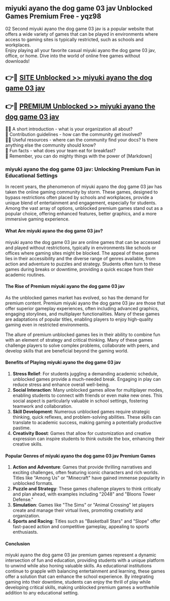 ## miyuki ayano the dog game 03 jav Unblocked Games Premium Free - yqz98

02 Second miyuki ayano the dog game 03 jav is a popular website that offers a wide variety of games that can be played in environments where access to gaming sites is typically restricted, such as schools and workplaces.  
Enjoy playing all your favorite casual miyuki ayano the dog game 03 jav, office, or home. Dive into the world of online free games without downloads!

## 👉🔴 [SITE Unblocked >> miyuki ayano the dog game 03 jav](http://freeplayer.one?title=miyuki_ayano_the_dog_game_03_jav&ref=13D)

## 👉🔴 [PREMIUM Unblocked >> miyuki ayano the dog game 03 jav](http://freeplayer.one?title=miyuki_ayano_the_dog_game_03_jav&ref=13D)

🙋‍♀️ A short introduction - what is your organization all about?  
🌈 Contribution guidelines - how can the community get involved?  
👩‍💻 Useful resources - where can the community find your docs? Is there anything else the community should know?  
🍿 Fun facts - what does your team eat for breakfast?  
🧙 Remember, you can do mighty things with the power of [Markdown]

### miyuki ayano the dog game 03 jav: Unlocking Premium Fun in Educational Settings

In recent years, the phenomenon of miyuki ayano the dog game 03 jav has taken the online gaming community by storm. These games, designed to bypass restrictions often placed by schools and workplaces, provide a unique blend of entertainment and engagement, especially for students. Among the vast array of options, unblocked premium games stand out as a popular choice, offering enhanced features, better graphics, and a more immersive gaming experience.

#### What Are miyuki ayano the dog game 03 jav?

miyuki ayano the dog game 03 jav are online games that can be accessed and played without restrictions, typically in environments like schools or offices where gaming sites might be blocked. The appeal of these games lies in their accessibility and the diverse range of genres available, from action and adventure to puzzles and strategy. Students often turn to these games during breaks or downtime, providing a quick escape from their academic routines.

#### The Rise of Premium miyuki ayano the dog game 03 jav

As the unblocked games market has evolved, so has the demand for premium content. Premium miyuki ayano the dog game 03 jav are those that offer superior gameplay experiences, often including advanced graphics, engaging storylines, and multiplayer functionalities. Many of these games are adaptations of popular titles, enabling players to enjoy high-quality gaming even in restricted environments.

The allure of premium unblocked games lies in their ability to combine fun with an element of strategy and critical thinking. Many of these games challenge players to solve complex problems, collaborate with peers, and develop skills that are beneficial beyond the gaming world.

#### Benefits of Playing miyuki ayano the dog game 03 jav

1.  **Stress Relief**: For students juggling a demanding academic schedule, unblocked games provide a much-needed break. Engaging in play can reduce stress and enhance overall well-being.
2.  **Social Interaction**: Many unblocked games allow for multiplayer modes, enabling students to connect with friends or even make new ones. This social aspect is particularly valuable in school settings, fostering teamwork and collaboration.
3.  **Skill Development**: Numerous unblocked games require strategic thinking, quick reflexes, and problem-solving abilities. These skills can translate to academic success, making gaming a potentially productive pastime.
4.  **Creativity Boost**: Games that allow for customization and creative expression can inspire students to think outside the box, enhancing their creative skills.

#### Popular Genres of miyuki ayano the dog game 03 jav Premium Games

1.  **Action and Adventure**: Games that provide thrilling narratives and exciting challenges, often featuring iconic characters and rich worlds. Titles like "Among Us" or "Minecraft" have gained immense popularity in unblocked formats.
2.  **Puzzle and Strategy**: These games challenge players to think critically and plan ahead, with examples including "2048" and "Bloons Tower Defense."
3.  **Simulation**: Games like "The Sims" or "Animal Crossing" let players create and manage their virtual lives, promoting creativity and organization.
4.  **Sports and Racing**: Titles such as "Basketball Stars" and "Slope" offer fast-paced action and competitive gameplay, appealing to sports enthusiasts.

#### Conclusion

miyuki ayano the dog game 03 jav premium games represent a dynamic intersection of fun and education, providing students with a unique platform to unwind while also honing valuable skills. As educational institutions continue to grapple with balancing entertainment and learning, these games offer a solution that can enhance the school experience. By integrating gaming into their downtime, students can enjoy the thrill of play while developing critical skills, making unblocked premium games a worthwhile addition to any educational setting.